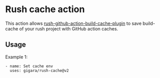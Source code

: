 # Rush cache action
This action allows [rush-github-action-build-cache-plugin](https://www.npmjs.com/package/@gigara/rush-github-action-build-cache-plugin) to save build-cache of your rush project with GitHub action caches.

## Usage
Example 1:
```
- name: Set cache env
  uses: gigara/rush-cache@v2
```
